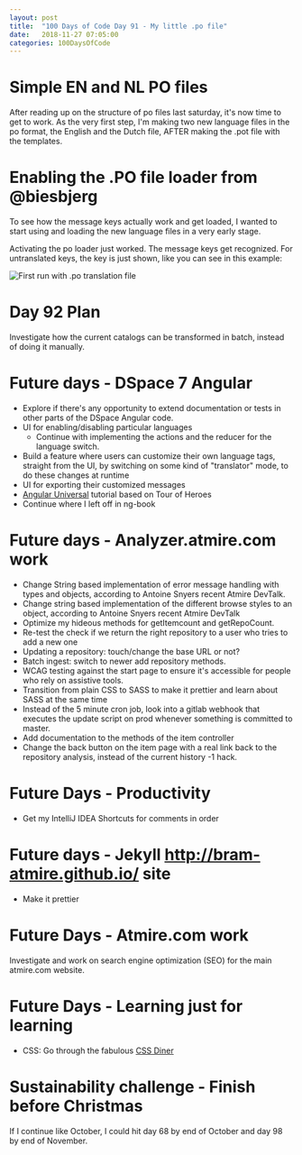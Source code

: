 ```yaml
---
layout: post
title:  "100 Days of Code Day 91 - My little .po file"
date:   2018-11-27 07:05:00
categories: 100DaysOfCode
---
```


# Simple EN and NL PO files

After reading up on the structure of po files last saturday, it's now time to get to work.
As the very first step, I'm making two new language files in the po format, the English and the Dutch file, AFTER making the .pot file with the templates.

# Enabling the .PO file loader from @biesbjerg

To see how the message keys actually work and get loaded, I wanted to start using and loading the new language files in a very early stage.

Activating the po loader just worked. The message keys get recognized. For untranslated keys, the key is just shown, like you can see in this example:

![First run with .po translation file](../../../../assets/img/2018-11-27-my-little-po-file.png)

# Day 92 Plan

Investigate how the current catalogs can be transformed in batch, instead of doing it manually.

# Future days - DSpace 7 Angular

* Explore if there's any opportunity to extend documentation or tests in other parts of the DSpace Angular code.
* UI for enabling/disabling particular languages
    * Continue with implementing the actions and the reducer for the language switch.
* Build a feature where users can customize their own language tags, straight from the UI, by switching on some kind of "translator" mode, to do these changes at runtime
* UI for exporting their customized messages
* [Angular Universal](https://angular.io/guide/universal) tutorial based on Tour of Heroes
* Continue where I left off in ng-book

# Future days - Analyzer.atmire.com work

* Change String based implementation of error message handling with types and objects, according to Antoine Snyers recent Atmire DevTalk.
* Change string based implementation of the different browse styles to an object, according to Antoine Snyers recent Atmire DevTalk
* Optimize my hideous methods for getItemcount and getRepoCount.
* Re-test the check if we return the right repository to a user who tries to add a new one
* Updating a repository: touch/change the base URL or not?
* Batch ingest: switch to newer add repository methods.
* WCAG testing against the start page to ensure it's accessible for people who rely on assistive tools.
* Transition from plain CSS to SASS to make it prettier and learn about SASS at the same time
* Instead of the 5 minute cron job, look into a gitlab webhook that executes the update script on prod whenever something is committed to master.
* Add documentation to the methods of the item controller
* Change the back button on the item page with a real link back to the repository analysis, instead of the current history -1 hack.

# Future Days - Productivity

* Get my IntelliJ IDEA Shortcuts for comments in order

# Future days - Jekyll http://bram-atmire.github.io/ site

* Make it prettier

# Future Days - Atmire.com work

Investigate and work on search engine optimization (SEO) for the main atmire.com website.

# Future Days - Learning just for learning

* CSS: Go through the fabulous [CSS Diner](https://flukeout.github.io/)

# Sustainability challenge - Finish before Christmas

If I continue like October, I could hit day 68 by end of October and day 98 by end of November.
